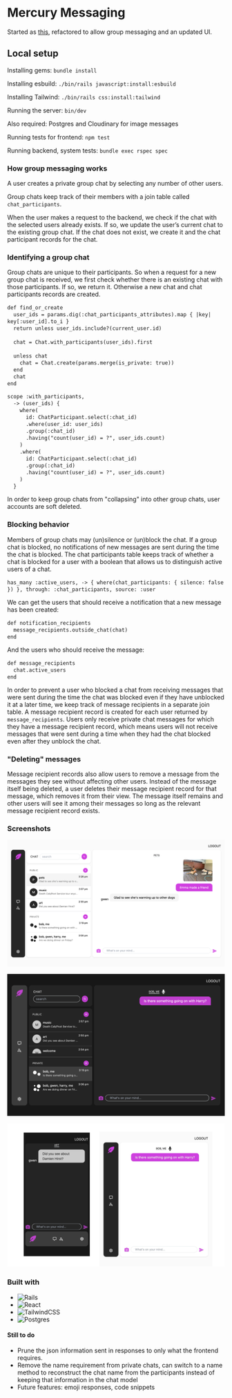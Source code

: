 # Mercury Messaging

Started as [this](https://github.com/MooseCowBear/chat-app), refactored to allow group messaging and an updated UI.

## Local setup

Installing gems: `bundle install`

Installing esbuild: `./bin/rails javascript:install:esbuild`

Installing Tailwind: `./bin/rails css:install:tailwind`

Running the server: `bin/dev`

Also required: Postgres and Cloudinary for image messages

Running tests for frontend: `npm test`

Running backend, system tests: `bundle exec rspec spec`

### How group messaging works

A user creates a private group chat by selecting any number of other users.

Group chats keep track of their members with a join table called `chat_participants`.

When the user makes a request to the backend, we check if the chat with the selected users already exists. If so, we update the user’s current chat to the existing group chat. If the chat does not exist, we create it and the chat participant records for the chat.

### Identifying a group chat

Group chats are unique to their participants. So when a request for a new group chat is received, we first check whether there is an existing chat with those participants. If so, we return it. Otherwise a new chat and chat participants records are created. 

```
def find_or_create
  user_ids = params.dig(:chat_participants_attributes).map { |key| key[:user_id].to_i }
  return unless user_ids.include?(current_user.id)

  chat = Chat.with_participants(user_ids).first

  unless chat
    chat = Chat.create(params.merge(is_private: true))
  end
  chat
end
```

```
scope :with_participants,
  -> (user_ids) {
    where(
      id: ChatParticipant.select(:chat_id)
      .where(user_id: user_ids)
      .group(:chat_id)
      .having("count(user_id) = ?", user_ids.count)
    )
    .where(
      id: ChatParticipant.select(:chat_id)
      .group(:chat_id)
      .having("count(user_id) = ?", user_ids.count)
    )
  }
```

In order to keep group chats from "collapsing" into other group chats, user accounts are soft deleted. 

### Blocking behavior

Members of group chats may (un)silence or (un)block the chat. If a group chat is blocked, no notifications of new messages are sent during the time the chat is blocked. The chat participants table keeps track of whether a chat is blocked for a user with a boolean that allows us to distinguish active users of a chat.

```
has_many :active_users, -> { where(chat_participants: { silence: false }) }, through: :chat_participants, source: :user
```

We can get the users that should receive a notification that a new message has been created:

```
def notification_recipients 
  message_recipients.outside_chat(chat)
end
```

And the users who should receive the message:

```
def message_recipients
  chat.active_users
end
```

In order to prevent a user who blocked a chat from receiving messages that were sent during the time the chat was blocked even if they have unblocked it at a later time, we keep track of message recipients in a separate join table. A message recipient record is created for each user returned by `message_recipients`. Users only receive private chat messages for which they have a message recipient record, which means users will not receive messages that were sent during a time when they had the chat blocked even after they unblock the chat.

### "Deleting" messages

Message recipient records also allow users to remove a message from the messages they see without affecting other users. Instead of the message itself being deleted, a user deletes their message recipient record for that message, which removes it from their view. The message itself remains and other users will see it among their messages so long as the relevant message recipient record exists.

### Screenshots

![alt text](screenshots/image_message_light.png "public chat with image message")

![alt text](screenshots/private_chat_dark2.png "private chat")

![alt text](screenshots/mobile.jpg "mobile layouts")

### Built with

* ![Rails](https://img.shields.io/badge/rails-%23CC0000.svg?style=for-the-badge&logo=ruby-on-rails&logoColor=white)
* ![React](https://img.shields.io/badge/react-%2320232a.svg?style=for-the-badge&logo=react&logoColor=%2361DAFB)
* ![TailwindCSS](https://img.shields.io/badge/tailwindcss-%2338B2AC.svg?style=for-the-badge&logo=tailwind-css&logoColor=white)
* ![Postgres](https://img.shields.io/badge/postgres-%23316192.svg?style=for-the-badge&logo=postgresql&logoColor=white)

#### Still to do

- Prune the json information sent in responses to only what the frontend requires. 
- Remove the name requirement from private chats, can switch to a name method to reconstruct the chat name from the participants instead of keeping that information in the chat model
- Future features: emoji responses, code snippets